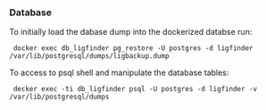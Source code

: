 ### Database
To initially load the dabase dump into the dockerized databse run:
```
 docker exec db_ligfinder pg_restore -U postgres -d ligfinder /var/lib/postgresql/dumps/ligbackup.dump
```

To access to psql shell and manipulate the database tables:
```
 decker exec -ti db_ligfinder psql -U postgres -d ligfinder -v /var/lib/postgresql/dumps
```
